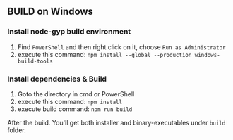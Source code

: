 ## BUILD on Windows


### Install node-gyp build environment

1. Find `PowerShell` and then right click on it, choose `Run as Administrator`
2. execute this command: `npm install --global --production windows-build-tools`

### Install dependencies & Build

1. Goto the directory in cmd or PowerShell
2. execute this command: `npm install`
3. execute build command: `npm run build`

After the build. You'll get both installer and binary-executables under `build` folder.

